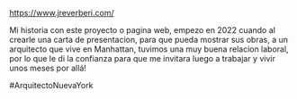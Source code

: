 https://www.jreverberi.com/

Mi historia con este proyecto o pagina web, empezo en 2022 cuando al crearle una carta de presentacion, para que pueda mostrar sus obras, a un arquitecto que vive en Manhattan, tuvimos una muy buena relacion laboral, por lo que le di la confianza para que me invitara luego a trabajar y vivir unos meses por allá!

#ArquitectoNuevaYork
